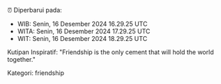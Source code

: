 ⏰ Diperbarui pada:
- WIB: Senin, 16 Desember 2024 16.29.25 UTC
- WITA: Senin, 16 Desember 2024 17.29.25 UTC
- WIT: Senin, 16 Desember 2024 18.29.25 UTC

Kutipan Inspiratif:
"Friendship is the only cement that will hold the world together."


Kategori: friendship

